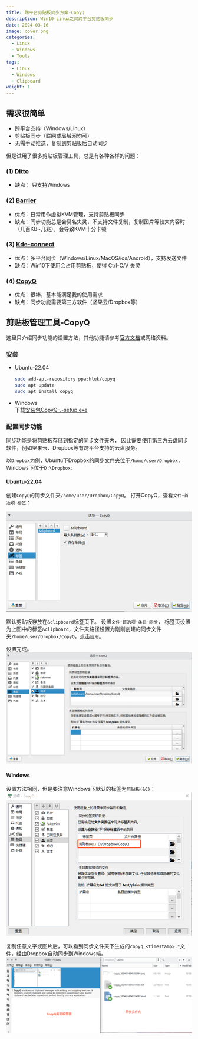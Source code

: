```yaml
---
title: 跨平台剪贴板同步方案-CopyQ
description: Win10-Linux之间跨平台剪贴板同步
date: 2024-03-16
image: cover.png
categories:
  - Linux
  - Windows
  - Tools
tags:
  - Linux
  - Windows
  - Clipboard
weight: 1
---
```


## 需求很简单
- 跨平台支持（Windows/Linux）
- 剪贴板同步（联网或局域网均可）
- 无需手动推送，复制到剪贴板后自动同步

但是试用了很多剪贴板管理工具，总是有各种各样的问题：

### (1) [Ditto](https://github.com/sabrogden/Ditto)
- 缺点： 只支持Windows
### (2) [Barrier](https://github.com/debauchee/barrier)
- 优点：日常用作虚拟KVM管理，支持剪贴板同步
- 缺点：同步功能总是会莫名失灵，不支持文件复制，复制图片等较大内容时（几百KB~几兆），会导致KVM十分卡顿
### (3) [Kde-connect](https://github.com/debauchee/barrier)
- 优点：多平台同步（Windows/Linux/MacOS/ios/Android），支持发送文件
- 缺点：Win10下使用会占用剪贴板，使得 Ctrl-C/V 失灵
### (4) [CopyQ](https://github.com/hluk/CopyQ)
- 优点：很棒，基本能满足我的使用需求
- 缺点：同步功能需要第三方软件（坚果云/Dropbox等）

## 剪贴板管理工具-CopyQ
这里只介绍同步功能的设置方法，其他功能请参考[官方文档](https://copyq.readthedocs.io/en/latest/)或网络资料。
### 安装
- Ubuntu-22.04
  ```sh
  sudo add-apt-repository ppa:hluk/copyq
  sudo apt update
  sudo apt install copyq
  ```
- Windows  
  下载[安装包CopyQ-*.*-setup.exe](https://github.com/hluk/CopyQ/releases)
### 配置同步功能
同步功能是将剪贴板存储到指定的同步文件夹内， 因此需要使用第三方云盘同步软件，例如坚果云、Dropbox等有跨平台支持的云盘服务。

以`Dropbox`为例，Ubuntu下Dropbox的同步文件夹位于`/home/user/Dropbox`，Windows下位于`D:\Dropbox`:
#### Ubuntu-22.04
创建`CopyQ`的同步文件夹`/home/user/Dropbox/CopyQ`。
打开CopyQ，查看`文件`-`首选项`-`标签`：

![tab](./copyq-linux-1.png)

默认剪贴板存放在`&clipboard`标签页下。
设置`文件`-`首选项`-`条目`-`同步`， 标签页设置为上图中的标签`&clipboard`，文件夹路径设置为刚刚创建的同步文件夹`/home/user/Dropbox/CopyQ`，点击`应用`。

设置完成。
![sync](./copyq-linux-2.png)
#### Windows
设置方法相同，但是要注意Windows下默认的标签为`剪贴板(&C)`：
![windows](./copyq-windows-1.png)

复制任意文字或图片后，可以看到同步文件夹下生成的`copyq_<timestamp>.*`文件，经由Dropbox自动同步到Windows端。
![sync-clipboard](./copyq-linux-3.png)

